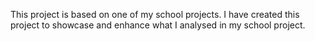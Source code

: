 This project is based on one of my school projects. I have created this project to showcase and enhance what I analysed in my school project.
